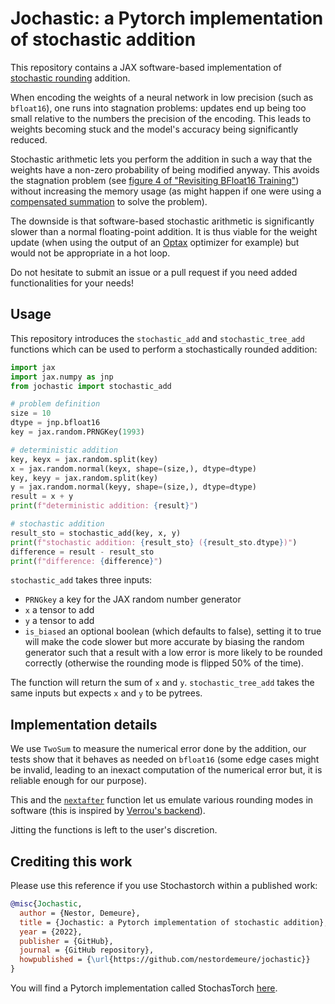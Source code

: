 # Jochastic: a Pytorch implementation of stochastic addition

This repository contains a JAX software-based implementation of [stochastic rounding](https://nhigham.com/2020/07/07/what-is-stochastic-rounding/) addition.

When encoding the weights of a neural network in low precision (such as `bfloat16`), one runs into stagnation problems: updates end up being too small relative to the numbers the precision of the encoding.
This leads to weights becoming stuck and the model's accuracy being significantly reduced.

Stochastic arithmetic lets you perform the addition in such a way that the weights have a non-zero probability of being modified anyway.
This avoids the stagnation problem (see [figure 4 of "Revisiting BFloat16 Training"](https://arxiv.org/abs/2010.06192)) without increasing the memory usage (as might happen if one were using a [compensated summation](https://github.com/nestordemeure/pairArithmetic) to solve the problem).

The downside is that software-based stochastic arithmetic is significantly slower than a normal floating-point addition.
It is thus viable for the weight update (when using the output of an [Optax](https://github.com/deepmind/optax) optimizer for example) but would not be appropriate in a hot loop.

Do not hesitate to submit an issue or a pull request if you need added functionalities for your needs!

## Usage

This repository introduces the `stochastic_add` and `stochastic_tree_add` functions which can be used to perform a stochastically rounded addition:

```python
import jax
import jax.numpy as jnp
from jochastic import stochastic_add

# problem definition
size = 10
dtype = jnp.bfloat16
key = jax.random.PRNGKey(1993)

# deterministic addition
key, keyx = jax.random.split(key)
x = jax.random.normal(keyx, shape=(size,), dtype=dtype)
key, keyy = jax.random.split(key)
y = jax.random.normal(keyy, shape=(size,), dtype=dtype)
result = x + y
print(f"deterministic addition: {result}")

# stochastic addition
result_sto = stochastic_add(key, x, y)
print(f"stochastic addition: {result_sto} ({result_sto.dtype})")
difference = result - result_sto
print(f"difference: {difference}")
```

`stochastic_add` takes three inputs:

* `PRNGkey` a key for the JAX random number generator
* `x` a tensor to add
* `y` a tensor to add
* `is_biased` an optional boolean (which defaults to false), setting it to true will make the code slower but more accurate by biasing the random generator such that a result with a low error is more likely to be rounded correctly (otherwise the rounding mode is flipped 50% of the time).

The function will return the sum of `x` and `y`. `stochastic_tree_add` takes the same inputs but expects `x` and `y` to be pytrees.

## Implementation details

We use `TwoSum` to measure the numerical error done by the addition, our tests show that it behaves as needed on `bfloat16` (some edge cases might be invalid, leading to an inexact computation of the numerical error but, it is reliable enough for our purpose).

This and the [`nextafter`](https://jax.readthedocs.io/en/latest/_autosummary/jax.numpy.nextafter.html) function let us emulate various rounding modes in software (this is inspired by [Verrou's backend](https://github.com/edf-hpc/verrou)).

Jitting the functions is left to the user's discretion.

## Crediting this work

Please use this reference if you use Stochastorch within a published work:

```bibtex
@misc{Jochastic,
  author = {Nestor, Demeure},
  title = {Jochastic: a Pytorch implementation of stochastic addition},
  year = {2022},
  publisher = {GitHub},
  journal = {GitHub repository},
  howpublished = {\url{https://github.com/nestordemeure/jochastic}}
}
```

You will find a Pytorch implementation called StochasTorch [here](https://github.com/nestordemeure/stochastorch).
